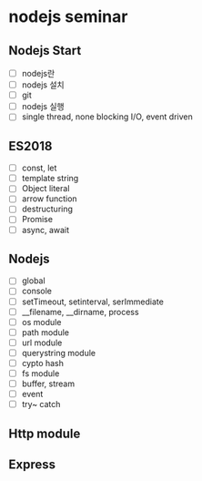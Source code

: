 # nodejs seminar

## Nodejs Start

- [ ] nodejs란
- [ ] nodejs 설치
- [ ] git
- [ ] nodejs 실행
- [ ] single thread, none blocking I/O, event driven

## ES2018
- [ ] const, let
- [ ] template string
- [ ] Object literal
- [ ] arrow function
- [ ] destructuring
- [ ] Promise
- [ ] async, await

## Nodejs
- [ ] global
- [ ] console
- [ ] setTimeout, setinterval, serImmediate
- [ ] __filename, __dirname, process
- [ ] os module
- [ ] path module
- [ ] url module
- [ ] querystring module
- [ ] cypto hash
- [ ] fs module
- [ ] buffer, stream
- [ ] event
- [ ] try~ catch

## Http module

## Express